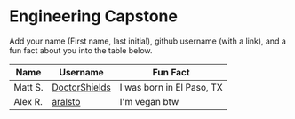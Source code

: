 # Engineering Capstone

Add your name (First name, last initial), github username (with a link), and a fun fact about you into the table below.

Name | Username | Fun Fact
--- | --- | ---
Matt S. | [DoctorShields](https://github.com/DoctorShields) | I was born in El Paso, TX
Alex R. | [aralsto](https://github.com/aralsto) | I'm vegan btw
